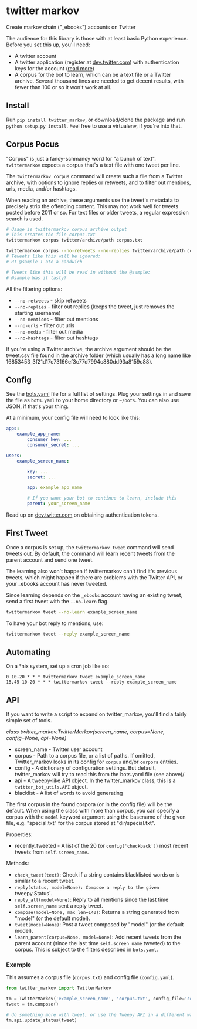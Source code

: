 twitter markov
==============

Create markov chain ("_ebooks") accounts on Twitter

The audience for this library is those with at least basic Python experience. Before you set this up, you'll need:

* A twitter account
* A twitter application (register at [dev.twitter.com](http://dev.twitter.com)) with authentication keys for the account ([read more](https://dev.twitter.com/oauth))
* A corpus for the bot to learn, which can be a text file or a Twitter archive. Several thousand lines are needed to get decent results, with fewer than 100 or so it won't work at all.

## Install

Run `pip install twitter_markov`, or download/clone the package and run `python setup.py install`. Feel free to use a virtualenv, if you're into that.

## Corpus Pocus

"Corpus" is just a fancy-schmancy word for "a bunch of text". `twittermarkov` expects a corpus that's a text file with one tweet per line.

The `twittermarkov corpus` command will create such a file from a Twitter archive, with options to ignore replies or retweets, and to filter out mentions, urls, media, and/or hashtags.

When reading an archive, these arguments use the tweet's metadata to precisely strip the offending content. This may not work well for tweets posted before 2011 or so. For text files or older tweets, a regular expression search is used.

```bash
# Usage is twittermarkov corpus archive output
# This creates the file corpus.txt
twittermarkov corpus twitter/archive/path corpus.txt

twittermarkov corpus --no-retweets --no-replies twitter/archive/path corpus-no-replies.txt
# Teweets like this will be ignored:
# RT @sample I ate a sandwich

# Tweets like this will be read in without the @sample:
# @sample Was it tasty?
````

All the filtering options:
* `--no-retweets` - skip retweets
* `--no-replies` - filter out replies (keeps the tweet, just removes the starting username)
* `--no-mentions` - filter out mentions
* `--no-urls` - filter out urls
* `--no-media` - filter out media
* `--no-hashtags` - filter out hashtags

If you're using a Twitter archive, the archive argument should be the tweet.csv file found in the archive folder (which usually has a long name like 16853453_3f21d17c73166ef3c77d7994c880dd93a8159c88).

## Config

See the [bots.yaml](https://github.com/fitnr/twitter_markov/blob/master/bots.yaml) file for a full list of settings. Plug your settings in and save the file as `bots.yaml` to your home directory  or `~/bots`. You can also use JSON, if that's your thing.

At a minimum, your config file will need to look like this:
````yaml
apps:
    example_app_name:
        consumer_key: ...
        consumer_secret: ...

users:
    example_screen_name:

        key: ...
        secret: ...

        app: example_app_name

        # If you want your bot to continue to learn, include this
        parent: your_screen_name
````

Read up on [dev.twitter.com](https://dev.twitter.com/oauth/overview) on obtaining authentication tokens.

## First Tweet

Once a corpus is set up, the `twittermarkov tweet` command will send tweets out. By default, the command will learn recent tweets from the parent account and send one tweet.

The learning also won't happen if twittermarkov can't find it's previous tweets, which might happen if there are problems with the Twitter API, or your _ebooks account has never tweeted.

Since learning depends on the `_ebooks` account having an existing tweet, send a first tweet with the `--no-learn` flag.
````bash
twittermarkov tweet --no-learn example_screen_name
````

To have your bot reply to mentions, use:
````bash
twittermarkov tweet --reply example_screen_name
````

## Automating

On a *nix system, set up a cron job like so:

````
0 10-20 * * * twittermarkov tweet example_screen_name
15,45 10-20 * * * twittermarkov tweet --reply example_screen_name
````

## API

If you want to write a script to expand on twitter_markov, you'll find a fairly simple set of tools.

_class twitter_markov.TwitterMarkov(screen_name, corpus=None, config=None, api=None)_

* screen_name - Twitter user account
* corpus - Path to a corpus file, or a list of paths. If omitted, Twitter_markov looks in its config for `corpus` and/or `corpora` entries.
* config - A dictionary of configuration settings. But default, twitter_markov will try to read this from the bots.yaml file (see above)/
* api - A tweepy-like API object. In the twitter_markov class, this is a `twitter_bot_utils.API` object.
* blacklist - A list of words to avoid generating

The first corpus in the found corpora (or in the config file) will be the default. When using the class with more than corpus, you can specify a corpus with the `model` keyword argument using the basename of the given file, e.g. "special.txt" for the corpus stored at "dir/special.txt".

Properties:
* recently_tweeted - A list of the 20 (or `config['checkback']`) most recent tweets from `self.screen_name`.

Methods:

* `check_tweet(text)`: Check if a string contains blacklisted words or is similar to a recent tweet.
* `reply(status, model=None): Compose a reply to the given `tweepy.Status`.
* `reply_all(model=None)`: Reply to all mentions since the last time `self.screen_name` sent a reply tweet.
* `compose(model=None, max_len=140)`: Returns a string generated from "model" (or the default model).
* `tweet(model=None)`: Post a tweet composed by "model" (or the default model).
* `learn_parent(corpus=None, model=None)`: Add recent tweets from the parent account (since the last time `self.screen_name` tweeted) to the corpus. This is subject to the filters described in `bots.yaml`.

### Example

This assumes a corpus file (`corpus.txt`) and config file (`config.yaml`). 

````python
from twitter_markov import TwitterMarkov

tm = TwitterMarkov('example_screen_name', 'corpus.txt', config_file='config.yaml')
tweet = tm.compose()

# do something more with tweet, or use the Tweepy API in a different way
tm.api.update_status(tweet)
````
